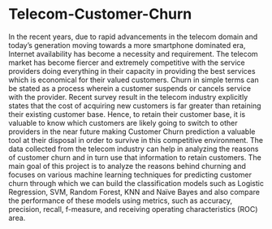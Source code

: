 # Telecom-Customer-Churn

In the recent years, due to rapid advancements in the telecom domain and today’s generation 
moving towards a more smartphone dominated era, Internet availability has become a necessity 
and requirement. The telecom market has become fiercer and extremely competitive with the 
service providers doing everything in their capacity in providing the best services which is 
economical for their valued customers. Churn in simple terms can be stated as a process wherein 
a customer suspends or cancels service with the provider. Recent survey result in the telecom 
industry explicitly states that the cost of acquiring new customers is far greater than retaining 
their existing customer base. Hence, to retain their customer base, it is valuable to know which 
customers are likely going to switch to other providers in the near future making Customer Churn 
prediction a valuable tool at their disposal in order to survive in this competitive environment. 
The data collected from the telecom industry can help in analyzing the reasons of customer churn 
and in turn use that information to retain customers. The main goal of this project is to analyze 
the reasons behind churning and focuses on various machine learning techniques for predicting 
customer churn through which we can build the classification models such as Logistic Regression, 
SVM, Random Forest, KNN and Naïve Bayes and also compare the performance of these models
using metrics, such as accuracy, precision, recall, f-measure, and receiving operating 
characteristics (ROC) area.
